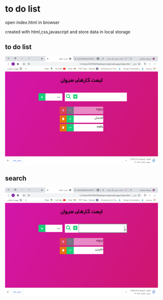 # to do list

open index.html in browser

created with html,css,javascript
and store data in local storage
## to do list
![image](to_do_list.png)

## search

![image](to_do_search.png)

